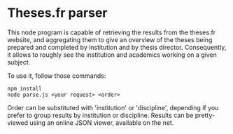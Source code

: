 # Theses.fr parser

This node program is capable of retrieving the results from the theses.fr website, and aggregating them to give an overview of the theses being prepared and completed by institution and by thesis director. Consequently, it allows to roughly see the institution and academics working on a given subject.

To use it, follow those commands:

```
npm install
node parse.js <your request> <order>
```

Order can be substituted with 'institution' or 'discipline', depending if you prefer to group results by institution or discipline. Results can be pretty-viewed using an online JSON viewer, available on the net.